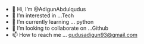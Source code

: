 - 👋 Hi, I’m @AdigunAbdulqudus
- 👀 I’m interested in ...Tech
- 🌱 I’m currently learning ... python
- 💞️ I’m looking to collaborate on ...Github
- 📫 How to reach me ... qudusadigun93@gmail.com

<!---
AdigunAbdulqudus/AdigunAbdulqudus is a ✨ special ✨ repository because its `README.md` (this file) appears on your GitHub profile.
You can click the Preview link to take a look at your changes.
--->
